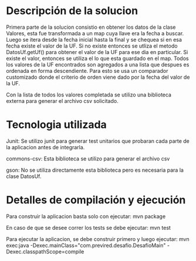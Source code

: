 # Descripción de la solucion

Primera parte de la solucion consistio en obtener los datos de la clase Valores, esta fue transformada a un map cuya llave era 
la fecha a buscar. Luego se itera desde la fecha inicial hasta la final y se chequea si en esa fecha existe el valor de la UF.
Si no existe entonces se utliza el metodo DatosUf.getUf() para obtener el valor de la UF para ese dia en particular. Si existe
el valor, entonces se utiliza el lo que esta guardado en el map.
Todos los valores de la UF encontrados son agregados a una lista que despues es ordenada en forma descendiente. Para esto se usa
un comparador customizado donde el criterio de orden viene dado por la fecha del valor de la UF.

Con la lista de todos los valores completada se utilizo una biblioteca externa para generar el archivo csv solicitado.


# Tecnologia utilizada
Junit: Se utilizo junit para generar test unitarios que probaran cada parte de la aplicacion antes de integrarla.

commons-csv: Esta biblioteca se utilizo para generar el archivo csv

gson: No se utiliza directamente esta biblioteca pero es necesaria para la clase DatosUf.


# Detalles de compilación y ejecución

Para construir la aplicacion basta solo con ejecutar: 
mvn package

En caso de que se desee correr los tests se debe ejecutar:
mvn test 

Para ejecutar la aplicacion, se debe construir primero y luego ejecutar:
mvn exec:java -Dexec.mainClass="com.previred.desafio.DesafioMain" -Dexec.classpathScope=compile

